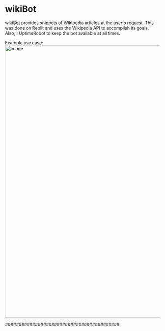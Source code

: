 # wikiBot

wikiBot provides snippets of Wikipedia articles at the user's request. This was done on Replit and uses the Wikipedia API to accomplish its goals. Also, I UptimeRobot to keep the bot available at all times.

Example use case:
<img width="884" alt="image" src="https://github.com/user-attachments/assets/ddd2f573-f13c-4847-b778-829a374120b3">

##########################################
